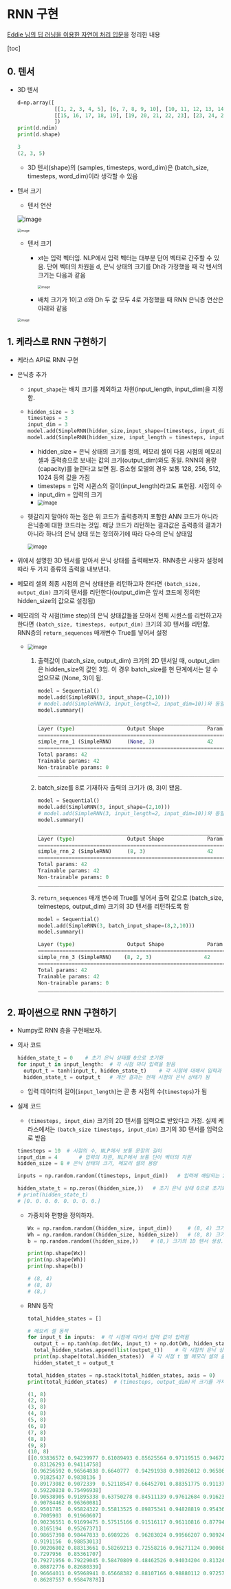 # RNN 구현

[Eddie 님의 딥 러닝을 이용한 자연어 처리 입문](https://wikidocs.net/book/2155)을 정리한 내용

[toc]

## 0. 텐서

* 3D 텐서

  ```python
  d=np.array([
              [[1, 2, 3, 4, 5], [6, 7, 8, 9, 10], [10, 11, 12, 13, 14]],
              [[15, 16, 17, 18, 19], [19, 20, 21, 22, 23], [23, 24, 25, 26, 27]]
              ])
  print(d.ndim)
  print(d.shape)
  ```

  ```python
  3
  (2, 3, 5)
  ```

  * 3D 텐서(shape)의 (samples, timesteps, word_dim)은 (batch_size, timesteps, word_dim)이라 생각할 수 있음

* 텐서 크기

  * 텐서 연산

  ![image](https://user-images.githubusercontent.com/46865281/77853292-64908680-721e-11ea-9902-8afdfe1b2cb5.png)

  <img src="https://user-images.githubusercontent.com/46865281/77853298-6d815800-721e-11ea-8330-23ebefc8639d.png" alt="image" style="zoom:50%;" />

  * 텐서 크기

    * xt는 입력 벡터임. NLP에서 입력 벡터는 대부분 단어 벡터로 간주할 수 있음. 단어 벡터의 차원을 d,  은닉 상태의 크기를 Dh라 가정했을 때 각 텐서의 크기는 다음과 같음

      <img src="https://user-images.githubusercontent.com/46865281/77852734-33628700-721b-11ea-8f51-767df372926e.png" alt="image" style="zoom:50%;" />

    * 배치 크기가 1이고 d와 Dh 두 값 모두 4로 가정했을 때 RNN 은닉층 연산은 아래와 같음

  <img src="https://user-images.githubusercontent.com/46865281/77853305-770ac000-721e-11ea-9ca6-a83be9b9af66.png" alt="image" style="zoom:50%;" />

## 1. 케라스로 RNN 구현하기

* 케라스 API로 RNN 구현

* 은닉층 추가

  * `input_shape`는 배치 크기를 제외하고 차원(input_length, input_dim)을 지정함.

  * ```python
    hidden_size = 3
    timesteps = 3
    input_dim = 3
    model.add(SimpleRNN(hidden_size,input_shape=(timesteps, input_dim))) # 아래와 동일
    model.add(SimpleRNN(hidden_size, input_length = timesteps, input_dim = input_dim))
    ```

    * hidden_size = 은닉 상태의 크기를 정의, 메모리 셀이 다음 시점의 메모리 셀과 출력층으로 보내는 값의 크기(output_dim)와도 동일. RNN의 용량(capacity)를 늘린다고 보면 됨. 중소형 모델의 경우 보통 128, 256, 512, 1024 등의 값을 가짐
    * timesteps = 입력 시퀸스의 길이(input_length)라고도 표현됨. 시점의 수
    * input_dim = 입력의 크기
    * <img src="https://user-images.githubusercontent.com/46865281/77844147-e06ade80-71de-11ea-813b-a3f76fa73e55.png" alt="image" style="zoom:80%;" />

  * 헷갈리지 말아야 하는 점은 위 코드가 출력층까지 포함한 ANN 코드가 아니라 은닉층에 대한 코드라는 것임. 해당 코드가 리턴하는 결과값은 출력층의 결과가 아니라 하나의 은닉 상태 또는 정의하기에 따라 다수의 은닉 상태임

    <img src="https://user-images.githubusercontent.com/46865281/77844163-f8426280-71de-11ea-8546-7e91afd1f0e0.png" alt="image" style="zoom:80%;" />

* 위에서 설명한 3D 텐서를 받아서 은닉 상태를 출력해보자. RNN층은 사용자 설정에 따라 두 가지 종류의  출력을 내보낸다.

* 메모리 셀의 최종 시점의 은닉 상태만을 리턴하고자 한다면 `(batch_size, output_dim)` 크기의 텐서를 리턴한다(output_dim은 앞서 코드에 정의한 hidden_size의 값으로 설정됨)

* 메모리의 각 시점(time step)의 은닉 상태값들을 모아서 전체 시퀸스를 리턴하고자 한다면 `(batch_size, timesteps, output_dim)` 크기의 3D 텐서를 리턴함. RNN층의 `return_sequences` 매개변수 True를 넣어서 설정

  * <img src="https://user-images.githubusercontent.com/46865281/77853199-c69cbc00-721d-11ea-80ca-0aac22f397ea.png" alt="image" style="zoom:80%;" />

    1. 출력값이 (batch_size, output_dim) 크기의 2D 텐서일 때, output_dim은 hidden_size의 값인 3임. 이 경우 batch_size를 현 단계에서는 알 수 없으므로 (None, 3)이 됨.

       ```python
       model = Sequential()
       model.add(SimpleRNN(3, input_shape=(2,10)))
       # model.add(SimpleRNN(3, input_length=2, input_dim=10))와 동일함.
       model.summary()
       ```

       ```python
       _________________________________________________________________
       Layer (type)                 Output Shape              Param #   
       =================================================================
       simple_rnn_1 (SimpleRNN)     (None, 3)                 42        
       =================================================================
       Total params: 42
       Trainable params: 42
       Non-trainable params: 0
       _________________________________________________________________
       ```

       

    2. batch_size를 8로 기재하자 출력의 크기가 (8, 3)이 됐음. 

       ```python
       model = Sequential()
       model.add(SimpleRNN(3, input_shape=(2,10)))
       # model.add(SimpleRNN(3, input_length=2, input_dim=10))와 동일함.
       model.summary()
       ```

       ```python
       _________________________________________________________________
       Layer (type)                 Output Shape              Param #   
       =================================================================
       simple_rnn_2 (SimpleRNN)     (8, 3)                    42        
       =================================================================
       Total params: 42
       Trainable params: 42
       Non-trainable params: 0
       _________________________________________________________________
       ```

    

    3. `return_sequences` 매개 변수에 True를 넣어서 출력 값으로 (batch_size, teimesteps, output_dim) 크기의 3D 텐서를 리턴하도록 함

       ```python
       model = Sequential()
       model.add(SimpleRNN(3, batch_input_shape=(8,2,10)))
       model.summary()
       ```

       ```python
       Layer (type)                 Output Shape              Param #   
       =================================================================
       simple_rnn_3 (SimpleRNN)    (8, 2, 3)                 42        
       =================================================================
       Total params: 42
       Trainable params: 42
       Non-trainable params: 0
       _________________________________________________________________
       ```

       

## 2. 파이썬으로 RNN 구현하기

* Numpy로 RNN 층을 구현해보자.

* 의사 코드

  ```python
  hidden_state_t = 0	# 초기 은닉 상태를 0으로 초기화
  for input_t in input_length:	# 각 시점 마다 입력을 받음
    output_t = tanh(input_t, hidden_state_t)	# 각 시점에 대해서 입력과 은닉 상태를 가지고 연산
    hidden_state_t = output_t	# 계산 결과는 현재 시점의 은닉 상태가 됨
  ```

  * 입력 데이터의 길이(`input_length`)는 곧 총 시점의 수(`timesteps`)가 됨

* 실제 코드

  *  `(timesteps, input_dim)` 크기의 2D 텐서를 입력으로 받았다고 가정. 실제 케라스에서는 `(batch_size timesteps, input_dim)` 크기의 3D 텐서를 입력으로 받음

    ```python
    timesteps = 10	# 시점의 수, NLP에서 보통 문장의 길이
    input_dim = 4		# 입력의 차원, NLP에서 보통 단어 벡터의 차원
    hidden_size = 8	# 은닉 상태의 크기, 메모리 셀의 용량
    
    inputs = np.random.random((timesteps, input_dim))	# 입력에 해당되는 2D 텐서
    
    hidden_state_t = np.zeros((hidden_size,))	# 초기 은닉 상태 0으로 초기화
    # print(hidden_state_t)
    # [0. 0. 0. 0. 0. 0. 0. 0.]
    ```

  * 가중치와 편향을 정의하자.

    ```python
    Wx = np.random.random((hidden_size, input_dim))		# (8, 4) 크기의 2D 텐서 생성. 입력에 대한 가중치
    Wh = np.random.random((hidden_size, hidden_size))	# (8, 8) 크기의 2D 텐서 생성. 은닉 상태에 대한 가중치
    b = np.random.random((hidden_size,))	# (8,) 크기의 1D 텐서 생성. 편향 값
    ```

    ```python 
    print(np.shape(Wx))
    print(np.shape(Wh))
    print(np.shape(b))
    
    # (8, 4)
    # (8, 8)
    # (8,)
    ```

  * RNN 동작

    ```python
    total_hidden_states = []
    
    # 메모리 셀 동작
    for input_t in inputs:	# 각 시점에 따라서 입력 값이 입력됨
      output_t = np.tanh(np.dot(Wx, input_t) + np.dot(Wh, hidden_state_t) + b)	# Wx * Wt + Wh * Ht-1 + bias
      total_hidden_states.append(list(output_t))	# 각 시점의 은닉 상태의 값을 축적
      print(np.shape(total.hidden_states))	# 각 시점 t 별 메모리 셀의 출력 크기는 (timestep, output_dim)
      hidden_statet_t = output_t
    
    total_hidden_states = np.stack(total_hidden_states, axis = 0)	# 출력 시 값을 깔끔하게 해줌
    print(total_hidden_states)	# (timesteps, output_dim)의 크기를 가지는 메모리 셀의 2D 텐서 출력
    ```

    ```python
    (1, 8)
    (2, 8)
    (3, 8)
    (4, 8)
    (5, 8)
    (6, 8)
    (7, 8)
    (8, 8)
    (9, 8)
    (10, 8)
    [[0.93836572 0.94239977 0.61089493 0.85625564 0.97119515 0.94672841
      0.83126293 0.94114758]
     [0.96256592 0.96564838 0.6640777  0.94291938 0.98926012 0.96586418
      0.91825437 0.9838136 ]
     [0.89173082 0.9072339  0.52118547 0.66452701 0.88351775 0.91137092
      0.59220838 0.75496938]
     [0.90538905 0.91895338 0.63750278 0.84511139 0.97612684 0.91623235
      0.90784462 0.96360081]
     [0.9501785  0.95824322 0.55813525 0.89875341 0.94828819 0.95436944
      0.7005903  0.91960607]
     [0.90236551 0.91699475 0.57515166 0.91516117 0.96110816 0.87794687
      0.8165194  0.95267371]
     [0.98657398 0.98447833 0.6989226  0.96283024 0.99566207 0.98924038
      0.9191156  0.98853013]
     [0.90206802 0.88313661 0.58269213 0.72558216 0.96271124 0.90068083
      0.7297956  0.85361707]
     [0.79271956 0.79229045 0.58470809 0.48462526 0.94034204 0.81324114
      0.80872776 0.82680339]
     [0.96664011 0.95968941 0.65668382 0.88107166 0.98880112 0.97257098
      0.86287557 0.95847878]]
    ```

    

  

